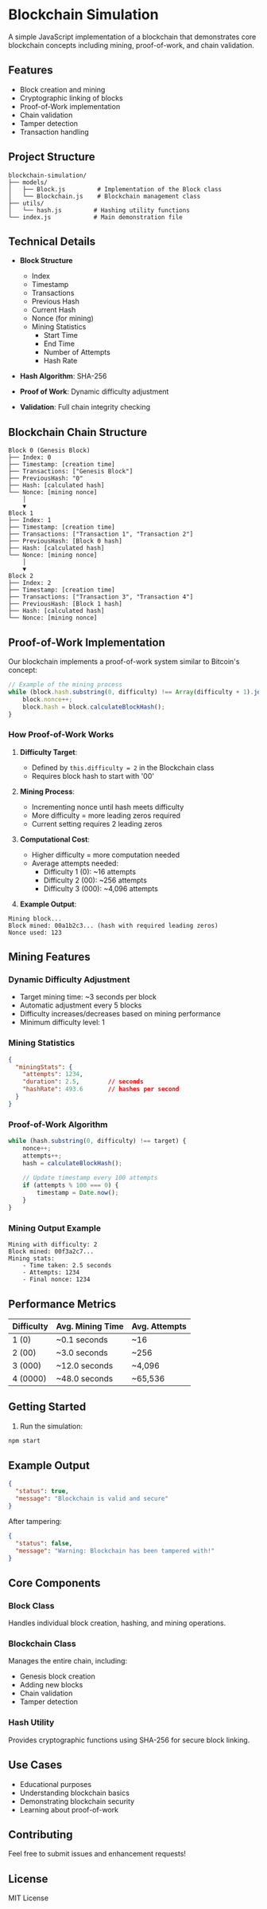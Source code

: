 # Blockchain Simulation

A simple JavaScript implementation of a blockchain that demonstrates core blockchain concepts including mining, proof-of-work, and chain validation.

## Features

- Block creation and mining
- Cryptographic linking of blocks
- Proof-of-Work implementation
- Chain validation
- Tamper detection
- Transaction handling 

## Project Structure

```
blockchain-simulation/
├── models/
│   ├── Block.js         # Implementation of the Block class
│   └── Blockchain.js    # Blockchain management class
├── utils/
│   └── hash.js         # Hashing utility functions
└── index.js            # Main demonstration file
```

## Technical Details

- **Block Structure**
  - Index
  - Timestamp
  - Transactions
  - Previous Hash
  - Current Hash
  - Nonce (for mining)
  - Mining Statistics
    - Start Time
    - End Time
    - Number of Attempts
    - Hash Rate

- **Hash Algorithm**: SHA-256
- **Proof of Work**: Dynamic difficulty adjustment
- **Validation**: Full chain integrity checking

## Blockchain Chain Structure

```
Block 0 (Genesis Block)
├── Index: 0
├── Timestamp: [creation time]
├── Transactions: ["Genesis Block"]
├── PreviousHash: "0"
├── Hash: [calculated hash]
└── Nonce: [mining nonce]
    │
    ▼
Block 1
├── Index: 1
├── Timestamp: [creation time]
├── Transactions: ["Transaction 1", "Transaction 2"]
├── PreviousHash: [Block 0 hash]
├── Hash: [calculated hash]
└── Nonce: [mining nonce]
    │
    ▼
Block 2
├── Index: 2
├── Timestamp: [creation time]
├── Transactions: ["Transaction 3", "Transaction 4"]
├── PreviousHash: [Block 1 hash]
├── Hash: [calculated hash]
└── Nonce: [mining nonce]
```

## Proof-of-Work Implementation

Our blockchain implements a proof-of-work system similar to Bitcoin's concept:

```javascript
// Example of the mining process
while (block.hash.substring(0, difficulty) !== Array(difficulty + 1).join('0')) {
    block.nonce++;
    block.hash = block.calculateBlockHash();
}
```

### How Proof-of-Work Works

1. **Difficulty Target**: 
   - Defined by `this.difficulty = 2` in the Blockchain class
   - Requires block hash to start with '00'

2. **Mining Process**:
   - Incrementing nonce until hash meets difficulty
   - More difficulty = more leading zeros required
   - Current setting requires 2 leading zeros

3. **Computational Cost**:
   - Higher difficulty = more computation needed
   - Average attempts needed:
     - Difficulty 1 (0): ~16 attempts
     - Difficulty 2 (00): ~256 attempts
     - Difficulty 3 (000): ~4,096 attempts

4. **Example Output**:
```
Mining block...
Block mined: 00a1b2c3... (hash with required leading zeros)
Nonce used: 123
```

## Mining Features

### Dynamic Difficulty Adjustment
- Target mining time: ~3 seconds per block
- Automatic adjustment every 5 blocks
- Difficulty increases/decreases based on mining performance
- Minimum difficulty level: 1

### Mining Statistics
```json
{
  "miningStats": {
    "attempts": 1234,
    "duration": 2.5,        // seconds
    "hashRate": 493.6       // hashes per second
  }
}
```

### Proof-of-Work Algorithm
```javascript
while (hash.substring(0, difficulty) !== target) {
    nonce++;
    attempts++;
    hash = calculateBlockHash();
    
    // Update timestamp every 100 attempts
    if (attempts % 100 === 0) {
        timestamp = Date.now();
    }
}
```

### Mining Output Example
```
Mining with difficulty: 2
Block mined: 00f3a2c7...
Mining stats:
    - Time taken: 2.5 seconds
    - Attempts: 1234
    - Final nonce: 1234
```

## Performance Metrics

| Difficulty | Avg. Mining Time | Avg. Attempts |
|------------|-----------------|---------------|
| 1 (0)      | ~0.1 seconds    | ~16          |
| 2 (00)     | ~3.0 seconds    | ~256         |
| 3 (000)    | ~12.0 seconds   | ~4,096       |
| 4 (0000)   | ~48.0 seconds   | ~65,536      |

## Getting Started

1. Run the simulation:
```bash
npm start
```

## Example Output

```json
{
  "status": true,
  "message": "Blockchain is valid and secure"
}
```

After tampering:
```json
{
  "status": false,
  "message": "Warning: Blockchain has been tampered with!"
}
```

## Core Components

### Block Class
Handles individual block creation, hashing, and mining operations.

### Blockchain Class
Manages the entire chain, including:
- Genesis block creation
- Adding new blocks
- Chain validation
- Tamper detection

### Hash Utility
Provides cryptographic functions using SHA-256 for secure block linking.

## Use Cases

- Educational purposes
- Understanding blockchain basics
- Demonstrating blockchain security
- Learning about proof-of-work

## Contributing

Feel free to submit issues and enhancement requests!

## License

MIT License
